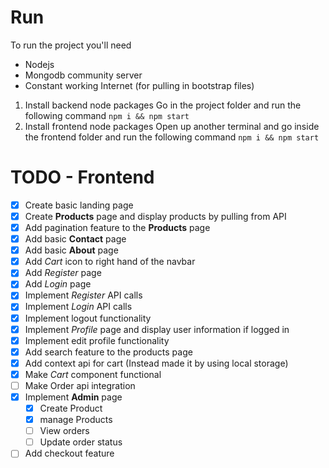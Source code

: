 # Run
To run the project you'll need
- Nodejs
- Mongodb community server
- Constant working Internet (for pulling in bootstrap files)
1. Install backend node packages
Go in the project folder and run the following command
`
npm i && npm start
`
2. Install frontend node packages
Open up another terminal and go inside the frontend folder and run the following command
`
npm i && npm start
`

# TODO - Frontend
  - [x] Create basic landing page
  - [x] Create **Products** page and display products by pulling from API
  - [x] Add pagination feature to the **Products** page
  - [x] Add basic **Contact** page
  - [x] Add basic **About** page
  - [x] Add *Cart* icon to right hand of the navbar
  - [x] Add *Register* page
  - [x] Add *Login* page
  - [x] Implement *Register* API calls
  - [x] Implement *Login* API calls
  - [x] Implement logout functionality
  - [x] Implement *Profile* page and display user information if logged in
  - [x] Implement edit profile functionality
  - [x] Add search feature to the products page
  - [x] Add context api for cart
        (Instead made it by using local storage)
  - [x] Make *Cart* component functional
  - [ ] Make Order api integration
  - [x] Implement **Admin** page
    - [x] Create Product
    - [x] manage Products
    - [ ] View orders
    - [ ] Update order status
  - [ ] Add checkout feature